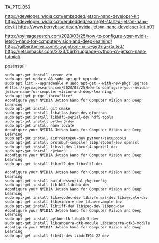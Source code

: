 



TA_PTC_053

https://developer.nvidia.com/embedded/jetson-nano-developer-kit
https://developer.nvidia.com/embedded/learn/get-started-jetson-nano-devkit
https://www.berrybase.de/en/nvidia-jetson-nano-developer-kit-b01

https://pyimagesearch.com/2020/03/25/how-to-configure-your-nvidia-jetson-nano-for-computer-vision-and-deep-learning/
https://gilberttanner.com/blog/jetson-nano-getting-started/
https://jetsonhacks.com/2023/06/12/upgrade-python-on-jetson-nano-tutorial/


postinstall

```
sudo apt-get install screen vim
sudo apt-get update && sudo apt-get upgrade
sudo apt list --upgradeable # sudo apt-get --with-new-pkgs upgrade
#https://pyimagesearch.com/2020/03/25/how-to-configure-your-nvidia-jetson-nano-for-computer-vision-and-deep-learning/
sudo apt-get purge libreoffice*
#configure your NVIDIA Jetson Nano for Computer Vision and Deep Learning
sudo apt-get install git cmake
sudo apt-get install libatlas-base-dev gfortran
sudo apt-get install libhdf5-serial-dev hdf5-tools
sudo apt-get install python3-dev
sudo apt-get install nano locate
#configure your NVIDIA Jetson Nano for Computer Vision and Deep Learning
sudo apt-get install libfreetype6-dev python3-setuptools
sudo apt-get install protobuf-compiler libprotobuf-dev openssl
sudo apt-get install libssl-dev libcurl4-openssl-dev
sudo apt-get install cython3
#configure your NVIDIA Jetson Nano for Computer Vision and Deep Learning
sudo apt-get install libxml2-dev libxslt1-dev

#configure your NVIDIA Jetson Nano for Computer Vision and Deep Learning
sudo apt-get install build-essential pkg-config
sudo apt-get install libtbb2 libtbb-dev
#configure your NVIDIA Jetson Nano for Computer Vision and Deep Learning
sudo apt-get install libavcodec-dev libavformat-dev libswscale-dev
sudo apt-get install libxvidcore-dev libavresample-dev
sudo apt-get install libtiff-dev libjpeg-dev libpng-dev
#configure your NVIDIA Jetson Nano for Computer Vision and Deep Learning
sudo apt-get install python-tk libgtk-3-dev
sudo apt-get install libcanberra-gtk-module libcanberra-gtk3-module
#configure your NVIDIA Jetson Nano for Computer Vision and Deep Learning
sudo apt-get install libv4l-dev libdc1394-22-dev


```